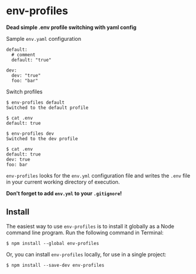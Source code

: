 # env-profiles
**Dead simple .env profile switching with yaml config**

Sample `env.yaml` configuration
```
default:
  # comment
  default: "true"

dev: 
  dev: "true"
  foo: "bar"
```

Switch profiles
```
$ env-profiles default
Switched to the default profile

$ cat .env
default: true
```
```
$ env-profiles dev
Switched to the dev profile

$ cat .env
default: true
dev: true
foo: bar
```

`env-profiles` looks for the `env.yml` configuration file and writes the `.env` file in your current working directory of execution.

**Don't forget to add `env.yml` to your `.gitignore`!**

## Install

The easiest way to use `env-profiles` is to install it globally as a Node command line program. Run the following command in Terminal:

```
$ npm install --global env-profiles
```

Or, you can install `env-profiles` locally, for use in a single project:

```
$ npm install --save-dev env-profiles
```
